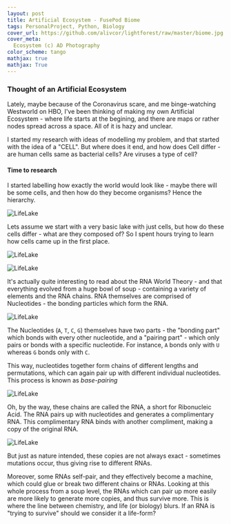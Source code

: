 ```yaml
---
layout: post
title: Artificial Ecosystem - FusePod Biome
tags: PersonalProject, Python, Biology
cover_url: https://github.com/alivcor/lightforest/raw/master/biome.jpg
cover_meta: 
  Ecosystem (c) AD Photography
color_scheme: tango
mathjax: true
mathjax: True
---
```

<style TYPE="text/css">
code.has-jax {font: inherit; font-size: 100%; background: inherit; border: inherit;}
</style>
<script type="text/x-mathjax-config">
MathJax.Hub.Config({
    tex2jax: {
        inlineMath: [['$','$']],
        skipTags: ['script', 'noscript', 'style', 'textarea', 'pre'] // removed 'code' entry
    }
});
MathJax.Hub.Queue(function() {
    var all = MathJax.Hub.getAllJax(), i;
    for(i = 0; i < all.length; i += 1) {
        all[i].SourceElement().parentNode.className += ' has-jax';
    }
});
</script>
<script type="text/javascript" src="https://cdnjs.cloudflare.com/ajax/libs/mathjax/2.7.4/MathJax.js?config=TeX-AMS_HTML-full"></script>

### Thought of an Artificial Ecosystem

Lately, maybe because of the Coronavirus scare, and me binge-watching Westworld on HBO, I've been thinking of making my own Artificial Ecosystem - where life starts at the begining, and there are maps or rather nodes spread across a space. All of it is hazy and unclear.

I started my research with ideas of modelling my problem, and that started with the idea of a "CELL". But where does it end, and how does Cell differ - are human cells same as bacterial cells? Are viruses a type of cell?

#### Time to research

I started labelling how exactly the world would look like - maybe there will be some cells, and then how do they become organisms? Hence the hierarchy.

![LifeLake](https://github.com/alivcor/lightforest/raw/master/lifelake_1.png)

Lets assume we start with a very basic lake with just cells, but how do these cells differ - what are they composed of? So I spent hours trying to learn how cells came up in the first place. 

![LifeLake](https://github.com/alivcor/lightforest/raw/master/lifelake_2.png)

![LifeLake](https://github.com/alivcor/lightforest/raw/master/lifelake_3.png)

It's actually quite interesting to read about the RNA World Theory - and that everything evolved from a huge bowl of soup - containing a variety of elements and the RNA chains. RNA themselves are comprised of Nucleotides - the bonding particles which form the RNA.


![LifeLake](https://github.com/alivcor/lightforest/raw/master/lifelake_4.png)

The Nucleotides (`A`, `T`, `C`, `G`) themselves have two parts - the "bonding part" which bonds with every other nucleotide, and a "pairing part" - which only pairs or bonds with a specific nucleotide. For instance, `A` bonds only with `U` whereas `G` bonds only with `C`.

This way, nucleotides together form chains of different lengths and permutations, which can again pair up with different individual nucleotides. This process is known as _base-pairing_

![LifeLake](https://github.com/alivcor/lightforest/raw/master/lifelake_5.png)

Oh, by the way, these chains are called the RNA, a short for Ribonucleic Acid. The RNA pairs up with nucleotides and generates a complimentary RNA. This complimentary RNA binds with another compliment, making a copy of the original RNA. 

![LifeLake](https://github.com/alivcor/lightforest/raw/master/lifelake_6.png)

But just as nature intended, these copies are not always exact - sometimes mutations occur, thus giving rise to different RNAs.

Moreover, some RNAs self-pair, and they effectively become a machine, which could glue or break two different chains or RNAs. Looking at this whole process from a soup level, the RNAs which can pair up more easily are more likely to generate more copies, and thus survive more. This is where the line between chemistry, and life (or biology) blurs. If an RNA is "trying to survive" should we consider it a life-form?




